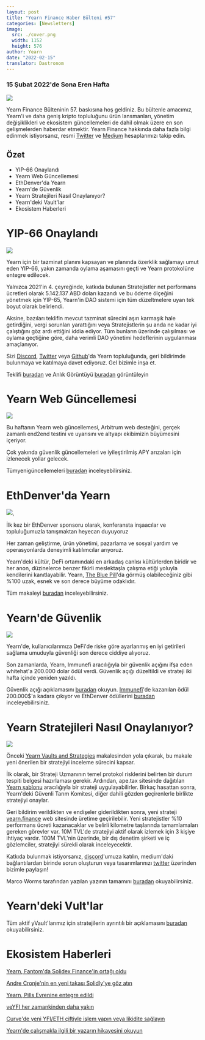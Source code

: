 ```yaml
---
layout: post
title: "Yearn Finance Haber Bülteni #57"
categories: [Newsletters]
image:
  src: ./cover.png
  width: 1152
  height: 576
author: Yearn
date: "2022-02-15"
translator: Dastronom
---
```

### 15 Şubat 2022'de Sona Eren Hafta

![](image1.png)

Yearn Finance Bülteninin 57. baskısına hoş geldiniz. Bu bültenle amacımız, Yearn'i ve daha geniş kripto topluluğunu ürün lansmanları, yönetim değişiklikleri ve ekosistem güncellemeleri de dahil olmak üzere en son gelişmelerden haberdar etmektir. Yearn Finance hakkında daha fazla bilgi edinmek istiyorsanız, resmi [Twitter](https://twitter.com/iearnfinance) ve [Medium](https://medium.com/iearn) hesaplarımızı takip edin.

## Özet

- YIP-66 Onaylandı
- Yearn Web Güncellemesi
- EthDenver'da Yearn
- Yearn'de Güvenlik
- Yearn Stratejileri Nasıl Onaylanıyor?
- Yearn'deki Vault'lar
- Ekosistem Haberleri

# YIP-66 Onaylandı

![](./image2.jpg?w=200&h=200)

Yearn için bir tazminat planını kapsayan ve planında özerklik sağlamayı umut eden YIP-66, yakın zamanda oylama aşamasını geçti ve Yearn protokolüne entegre edilecek.

Yalnızca 2021'in 4. çeyreğinde, katkıda bulunan Stratejistler net performans ücretleri olarak 5.142.137 ABD doları kazandı ve bu ödeme ölçeğini yönetmek için YIP-65, Yearn'in DAO sistemi için tüm düzeltmelere uyan tek boyut olarak belirlendi.

Aksine, bazıları teklifin mevcut tazminat sürecini aşırı karmaşık hale getirdiğini, vergi sorunları yarattığını veya Stratejistlerin şu anda ne kadar iyi çalıştığını göz ardı ettiğini iddia ediyor. Tüm bunların üzerinde çalışılması ve oylama geçtiğine göre, daha verimli DAO yönetimi hedeflerinin uygulanması amaçlanıyor.

Sizi [Discord](https://discord.gg/8rF374XkXy), [Twitter](http://twitter.com/iearnfinance) veya [Github](http://github.com/yearn)'da Yearn topluluğunda, geri bildirimde bulunmaya ve katılmaya davet ediyoruz. Gel bizimle inşa et.

Teklifi [buradan](https://gov.yearn.finance/t/proposal-streamlining-contributor-compensation/12247) ve Anlık Görüntüyü [buradan](https://snapshot.org/#/ybaby.eth/proposal/0x804d3765e70d6e4f0f0a225222dadd396cd328595d5fd097b732b36fdf8e6af6) görüntüleyin

# Yearn Web Güncellemesi

![](./image3.jpg?w=450&h=367)

Bu haftanın Yearn web güncellemesi, Arbitrum web desteğini, gerçek zamanlı end2end testini ve uyarısını ve altyapı ekibimizin büyümesini içeriyor.

Çok yakında güvenlik güncellemeleri ve iyileştirilmiş APY arızaları için izlenecek yollar gelecek.

Tümyenigüncellemeleri [buradan](https://yearnweb.substack.com/p/yearn-web-engineering-update-160?r=2y79e&utm_campaign=post&utm_medium=web) inceleyebilirsiniz.

# EthDenver'da Yearn

![](./image4.jpg?w=1328&h=654),

İlk kez bir EthDenver sponsoru olarak, konferansta inşaacılar ve topluluğumuzla tanışmaktan heyecan duyuyoruz

Her zaman geliştirme, ürün yönetimi, pazarlama ve sosyal yardım ve operasyonlarda deneyimli katılımcılar arıyoruz.

Yearn'deki kültür, DeFi ortamındaki en arkadaş canlısı kültürlerden biridir ve her anon, düzinelerce benzer fikirli meslektaşla çalışma etiği yoluyla kendilerini kanıtlayabilir. Yearn, [The Blue Pill](https://thebluepill.eth.limo/)'da görmüş olabileceğiniz gibi %100 uzak, esnek ve son derece büyüme odaklıdır.

Tüm makaleyi [buradan](https://medium.com/iearn/yearn-finance-will-be-at-ethdenver-we-are-looking-for-people-to-join-our-team-83ed3aa20269) inceleyebilirsiniz.

# Yearn'de Güvenlik

![](./image5.jpg?w=945&h=408)

Yearn'de, kullanıcılarımıza DeFi'de riske göre ayarlanmış en iyi getirileri sağlama umuduyla güvenliği son derece ciddiye alıyoruz.

Son zamanlarda, Yearn, Immunefi aracılığıyla bir güvenlik açığını ifşa eden whitehat'a 200.000 dolar ödül verdi. Güvenlik açığı düzeltildi ve strateji iki hafta içinde yeniden yazıldı.

Güvenlik açığı açıklamasını [buradan](https://github.com/yearn/yearn-security/blob/master/disclosures/2022-01-30.md) okuyun. [Immunefi](https://immunefi.com/bounty/yearnfinance/)'de kazanılan ödül 200.000$'a kadara çıkıyor ve EthDenver ödüllerini [buradan](https://www.ethdenver.com/bounties/yearn-finance) inceleyebilirsiniz.

# Yearn Stratejileri Nasıl Onaylanıyor?

![](./image6.jpg?w=1400&h=707)

Önceki [Yearn Vaults and Strategies](https://medium.com/iearn/yearn-finance-explained-what-are-vaults-and-strategies-96970560432) makalesinden yola çıkarak, bu makale yeni önerilen bir stratejiyi inceleme sürecini kapsar.

İlk olarak, bir Strateji Uzmanının temel protokol risklerini belirten bir durum tespiti belgesi hazırlaması gerekir. Ardından, ape.tax sitesinde dağıtılan [Yearn şablonu](https://github.com/yearn/brownie-strategy-mix) aracılığıyla bir strateji uygulayabilirler. Birkaç hasattan sonra, Yearn'deki Güvenli Tarım Komitesi, diğer dahili gözden geçirenlerle birlikte stratejiyi onaylar.

Geri bildirim verildikten ve endişeler giderildikten sonra, yeni strateji [yearn.finance](http://yearn.finance/) web sitesinde üretime geçirilebilir. Yeni stratejistler %10 performans ücreti kazanacaklar ve belirli kilometre taşlarında tamamlamaları gereken görevler var. 10M TVL'de stratejiyi aktif olarak izlemek için 3 kişiye ihtiyaç vardır. 100M TVL'nin üzerinde, bir dış denetim şirketi ve iç gözlemciler, stratejiyi sürekli olarak inceleyecektir.

Katkıda bulunmak istiyorsanız, [discord](https://discord.com/invite/8rF374XkXy)'umuza katılın, medium'daki bağlantılardan birinde sorun oluşturun veya tasarımlarınızı [twitter](https://twitter.com/iearnfinance) üzerinden bizimle paylaşın!

Marco Worms tarafından yazılan yazının tamamını [buradan](https://medium.com/iearn/how-new-yearn-vault-strategies-are-endorsed-8c0e0870790d) okuyabilirsiniz.

# Yearn'deki Vult'lar

Tüm aktif yVault'larımız için stratejilerin ayrıntılı bir açıklamasını [buradan](https://medium.com/yearn-state-of-the-vaults/the-vaults-at-yearn-9237905ffed3) okuyabilirsiniz.

# Ekosistem Haberleri

[Yearn, Fantom'da Solidex Finance'in ortağı oldu](https://twitter.com/SolidexFantom/status/1489277199559499776)

[Andre Cronje'nin en yeni takası Solidly'ye göz atın](https://twitter.com/solidlyexchange/status/1491650940109217795)

[Yearn, Pills Evrenine entegre edildi](https://twitter.com/pillheadddd/status/1492199477238710276)

[veYFI her zamankinden daha yakın](https://twitter.com/cryptouf/status/1492100813279350785)

[Curve'de yeni YFI/ETH çiftiyle işlem yapın veya likidite sağlayın](https://curve.fi/factory-crypto/8)

[Yearn'de çalışmakla ilgili bir yazarın hikayesini okuyun](https://twitter.com/MarcoWorms/status/1490923070705442819)

